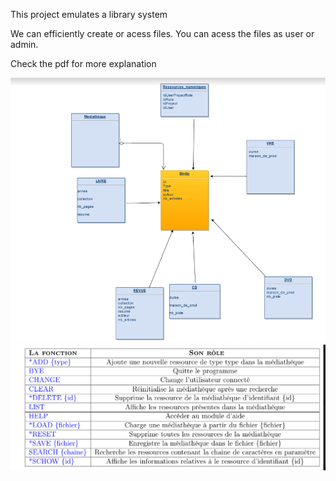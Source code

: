 This project emulates a library system

We can efficiently create or acess files. You can acess the files as user or admin.

Check the pdf for more explanation

![](Images/picture1.png)
![](Images/picture2.png)
